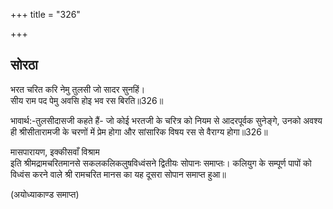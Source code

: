 +++
title = "326"

+++
## सोरठा
भरत चरित करि नेमु तुलसी जो सादर सुनहिं।  
सीय राम पद पेमु अवसि होइ भव रस बिरति॥326॥  

भावार्थ:-तुलसीदासजी कहते हैं- जो कोई भरतजी के चरित्र को नियम से आदरपूर्वक सुनेङ्गे, उनको अवश्य ही श्रीसीतारामजी के चरणों में प्रेम होगा और सांसारिक विषय रस से वैराग्य होगा॥326॥  

मासपारायण, इक्कीसवाँ विश्राम  
इति श्रीमद्रामचरितमानसे सकलकलिकलुषविध्वंसने द्वितीयः सोपानः समाप्तः। कलियुग के सम्पूर्ण पापों को विध्वंस करने वाले श्री रामचरित मानस का यह दूसरा सोपान समाप्त हुआ॥  

(अयोध्याकाण्ड समाप्त)  